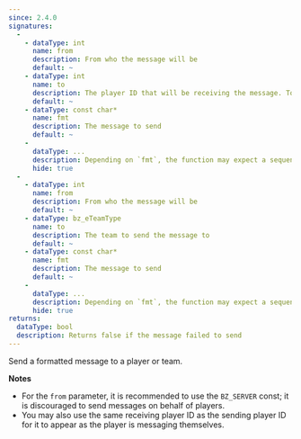 ```yaml
---
since: 2.4.0
signatures:
  -
    - dataType: int
      name: from
      description: From who the message will be
      default: ~
    - dataType: int
      name: to
      description: The player ID that will be receiving the message. To send messages to all players, use the `BZ_ALLUSERS` constant.
      default: ~
    - dataType: const char*
      name: fmt
      description: The message to send
      default: ~
    - 
      dataType: ...
      description: Depending on `fmt`, the function may expect a sequence of additional arguments to replace a format specifier
      hide: true
  -
    - dataType: int
      name: from
      description: From who the message will be
      default: ~
    - dataType: bz_eTeamType
      name: to
      description: The team to send the message to
      default: ~
    - dataType: const char*
      name: fmt
      description: The message to send
      default: ~
    - 
      dataType: ...
      description: Depending on `fmt`, the function may expect a sequence of additional arguments to replace a format specifier
      hide: true
returns:
  dataType: bool
  description: Returns false if the message failed to send
---
```


Send a formatted message to a player or team.

**Notes**

- For the `from` parameter, it is recommended to use the `BZ_SERVER` const; it is discouraged to send messages on behalf of players.
- You may also use the same receiving player ID as the sending player ID for it to appear as the player is messaging themselves.
